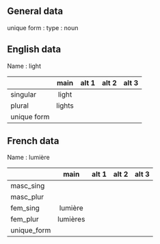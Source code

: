 ## General data

unique form :
type : noun

## English data

Name : light

|             |  main  | alt 1 | alt 2 | alt 3 |
| :---------- | :----: | :---: | :---: | ----- |
| singular    | light  |       |       |       |
| plural      | lights |       |       |       |
| unique form |        |       |       |       |

## French data

Name : lumière

|             |   main   | alt 1 | alt 2 | alt 3 |
| :---------- | :------: | :---: | :---: | :---: |
| masc_sing   |          |       |       |       |
| masc_plur   |          |       |       |       |
| fem_sing    | lumière  |       |       |       |
| fem_plur    | lumières |       |       |       |
| unique_form |          |       |       |       |


